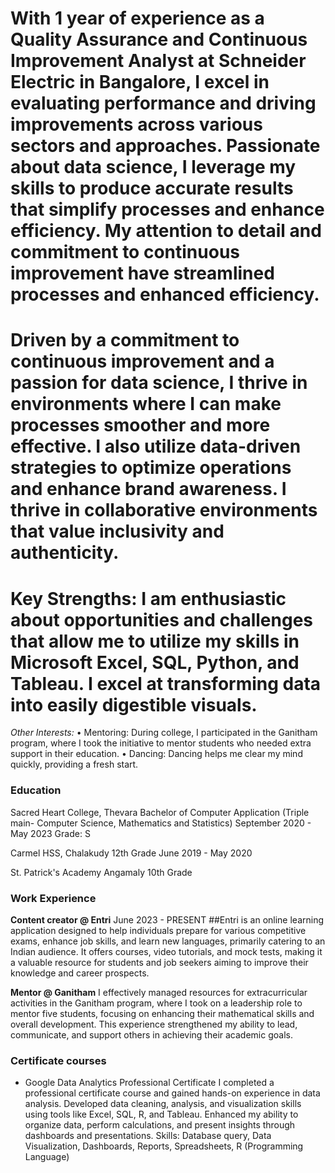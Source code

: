 # With 1 year of experience as a Quality Assurance and Continuous Improvement Analyst at Schneider Electric in Bangalore, I excel in evaluating performance and driving improvements across various sectors and approaches. Passionate about data science, I leverage my skills to produce accurate results that simplify processes and enhance efficiency. My attention to detail and commitment to continuous improvement have streamlined processes and enhanced efficiency.
# Driven by a commitment to continuous improvement and a passion for data science, I thrive in environments where I can make processes smoother and more effective. I also utilize data-driven strategies to optimize operations and enhance brand awareness. I thrive in collaborative environments that value inclusivity and authenticity.
# Key Strengths: I am enthusiastic about opportunities and challenges that allow me to utilize my skills in Microsoft Excel, SQL, Python, and Tableau. I excel at transforming data into easily digestible visuals.
*Other Interests:*
	• Mentoring: During college, I participated in the Ganitham program, where I took the initiative to mentor students who needed extra support in their education.
	• Dancing: Dancing helps me clear my mind quickly, providing a fresh start.

### Education
Sacred Heart College, Thevara
Bachelor of Computer Application (Triple main- Computer Science, Mathematics and Statistics)
September 2020 - May 2023
Grade: S

Carmel HSS, Chalakudy
12th Grade
June 2019 - May 2020

St. Patrick's Academy Angamaly
10th Grade

### Work Experience

**Content creator @ Entri**
June 2023 - PRESENT
##Entri is an online learning application designed to help individuals prepare for various competitive exams, enhance job skills, and learn new languages, primarily catering to an Indian audience. It offers courses, video tutorials, and mock tests, making it a valuable resource for students and job seekers aiming to improve their knowledge and career prospects.

**Mentor @ Ganitham**
I effectively managed resources for extracurricular activities in the Ganitham program, where I took on a leadership role to mentor five students, focusing on enhancing their mathematical skills and overall development. This experience strengthened my ability to lead, communicate, and support others in achieving their academic goals.

### Certificate courses

- Google Data Analytics Professional Certificate
  I completed a professional certificate course and gained hands-on experience in data analysis. Developed data cleaning, analysis, and visualization skills using tools like Excel, SQL, R, and Tableau. Enhanced my ability to organize data, perform calculations, and present insights through dashboards and presentations.
  Skills: Database query, Data Visualization, Dashboards, Reports, Spreadsheets, R (Programming Language)
